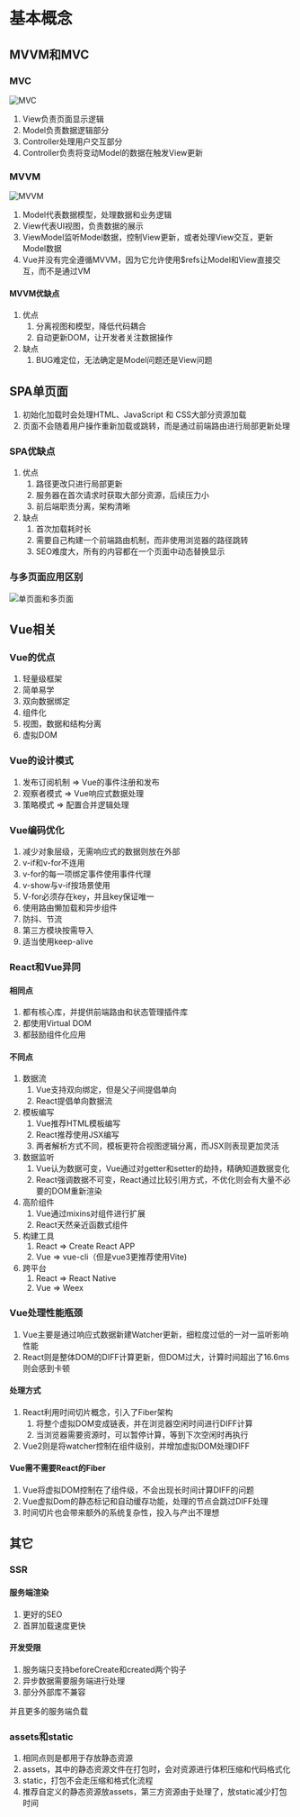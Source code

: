# 基本概念

## MVVM和MVC

### MVC

![MVC](assets/01-MVC.png)

1. View负责页面显示逻辑
2. Model负责数据逻辑部分
3. Controller处理用户交互部分
4. Controller负责将变动Model的数据在触发View更新

### MVVM

![MVVM](assets/01-MVVM.png)

1. Model代表数据模型，处理数据和业务逻辑
2. View代表UI视图，负责数据的展示
3. ViewModel监听Model数据，控制View更新，或者处理View交互，更新Model数据
4. Vue并没有完全遵循MVVM，因为它允许使用$refs让Model和View直接交互，而不是通过VM

#### MVVM优缺点

1. 优点
   1. 分离视图和模型，降低代码耦合
   2. 自动更新DOM，让开发者关注数据操作
2. 缺点
   1. BUG难定位，无法确定是Model问题还是View问题

## SPA单页面

1. 初始化加载时会处理HTML、JavaScript 和 CSS大部分资源加载
2. 页面不会随着用户操作重新加载或跳转，而是通过前端路由进行局部更新处理

### SPA优缺点

1. 优点
   1. 路径更改只进行局部更新
   2. 服务器在首次请求时获取大部分资源，后续压力小
   3. 前后端职责分离，架构清晰
2. 缺点
   1. 首次加载耗时长
   2. 需要自己构建一个前端路由机制，而非使用浏览器的路径跳转
   3. SEO难度大，所有的内容都在一个页面中动态替换显示

### 与多页面应用区别

![单页面和多页面](assets/01-单页面和多页面.jpg)

## Vue相关

### Vue的优点

1. 轻量级框架
2. 简单易学
3. 双向数据绑定
4. 组件化
5. 视图，数据和结构分离
6. 虚拟DOM

### Vue的设计模式

1. 发布订阅机制 => Vue的事件注册和发布
2. 观察者模式 => Vue响应式数据处理
3. 策略模式 => 配置合并逻辑处理

### Vue编码优化

1. 减少对象层级，无需响应式的数据则放在外部
2. v-if和v-for不连用
3. v-for的每一项绑定事件使用事件代理
4. v-show与v-if按场景使用
5. V-for必须存在key，并且key保证唯一
6. 使用路由懒加载和异步组件
7. 防抖、节流
8. 第三方模块按需导入
9. 适当使用keep-alive

### React和Vue异同

#### 相同点

1. 都有核心库，并提供前端路由和状态管理插件库
2. 都使用Virtual DOM
3. 都鼓励组件化应用

#### 不同点

1. 数据流
   1. Vue支持双向绑定，但是父子间提倡单向
   2. React提倡单向数据流
2. 模板编写
   1. Vue推荐HTML模板编写
   2. React推荐使用JSX编写
   3. 两者解析方式不同，模板更符合视图逻辑分离，而JSX则表现更加灵活
3. 数据监听
   1. Vue认为数据可变，Vue通过对getter和setter的劫持，精确知道数据变化
   2. React强调数据不可变，React通过比较引用方式，不优化则会有大量不必要的DOM重新渲染
4. 高阶组件
   1. Vue通过mixins对组件进行扩展
   2. React天然亲近函数式组件
5. 构建工具
   1. React => Create React APP
   2. Vue => vue-cli（但是vue3更推荐使用Vite)
6. 跨平台
   1. React => React Native
   2. Vue => Weex

### Vue处理性能瓶颈

1. Vue主要是通过响应式数据新建Watcher更新，细粒度过低的一对一监听影响性能
2. React则是整体DOM的DIFF计算更新，但DOM过大，计算时间超出了16.6ms则会感到卡顿

#### 处理方式

1. React利用时间切片概念，引入了Fiber架构
   1. 将整个虚拟DOM变成链表，并在浏览器空闲时间进行DIFF计算
   2. 当浏览器需要资源时，可以暂停计算，等到下次空闲时再执行
2. Vue2则是将watcher控制在组件级别，并增加虚拟DOM处理DIFF

#### Vue需不需要React的Fiber

1. Vue将虚拟DOM控制在了组件级，不会出现长时间计算DIFF的问题
2. Vue虚拟Dom的静态标记和自动缓存功能，处理的节点会跳过DIFF处理
3. 时间切片也会带来额外的系统复杂性，投入与产出不理想

## 其它

### SSR

#### 服务端渲染

1. 更好的SEO
2. 首屏加载速度更快

#### 开发受限

1. 服务端只支持beforeCreate和created两个钩子
2. 异步数据需要服务端进行处理
3. 部分外部库不兼容

并且更多的服务端负载

### assets和static

1. 相同点则是都用于存放静态资源
2. assets，其中的静态资源文件在打包时，会对资源进行体积压缩和代码格式化
3. static，打包不会走压缩和格式化流程
4. 推荐自定义的静态资源放assets，第三方资源由于处理了，放static减少打包时间
